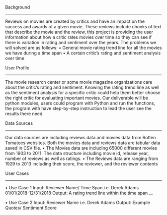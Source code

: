 Background 
___________

Reviews on movies are created by critics and have an impact on the success and awards of a given movie. These reviews include chunks of text that describe the movie and the review, this project is providing the user information about how a critic rates movies over time so they can see if there is variation in rating and sentiment over the years. The problems we will solved are as follows:
•	General movie rating trend line for all the movies we have during a time span
•	A certain critic’s rating and sentiment analysis over time

User Profile
____________
The movie research center or some movie magazine organizations care about the critic’s rating and sentiment. Knowing the rating trend line as well as the sentiment analysis for a specific critic could help them better choose the right critic for evaluating important movies.
Our deliverable will be python modules, users could program with Python and run the functions, the program with have step-by-step instruction to lead the user see the results there need.  

Data Sources
____________
Our data sources are including reviews data and movies data from Rotten Tomatoes websites. Both the movies data and reviews data are tabular data saved in CSV file. 
•	The Movies data are including 65000 different movies from 1903 to 2011. The data structure including movie id, release year, number of reviews as well as ratings. 
•	The Reviews data are ranging from 1929 to 2013 including their score, the reviewer, and the reviewer contents

User Cases
___________
•	Use Case 1 
Input:  Reviewer Name/ Time Span
               i.e. Derek Adams 01/01/2018-12/31/2018
Output: A rating trend line within the time span 
__

•	Use Case 2
Input:  Reviewer Name
               i.e. Derek Adams 
Output: Example Quotes/ Sentiment Score

